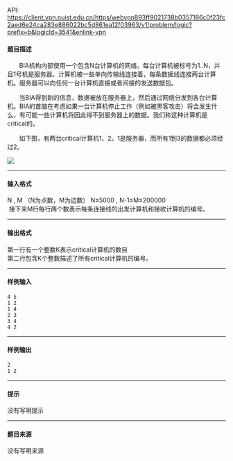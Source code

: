 API: https://client.vpn.nuist.edu.cn/https/webvpn893ff9021738b0357186c0f23fc2aed6e24ca283e886022bc5d861ea12f03963/v1/problem/logic?prefix=b&logicId=3541&enlink-vpn

#### 题目描述

       BIA机构内部使用一个包含N台计算机的网络。每台计算机被标号为1..N，并且1号机是服务器。计算机被一些单向传输线连接着，每条数据线连接两台计算机。服务器可以向任何一台计算机直接或者间接的发送数据包。

       当BIA得到新的信息，数据被放在服务器上，然后通过网络分发到各台计算机。BIA的首脑在考虑如果一台计算机停止工作（例如被黑客攻击）将会发生什么，有可能一些计算机将因此得不到服务器上的数据。我们称这种计算机是critical的。

       如下图，有两台critical计算机1、2。1是服务器，而所有1到3的数据都必须经过2。

![](../file/3541_0.jpg)

---

#### 输入格式

N , M （N为点数，M为边数） N≤5000 , N-1≤M≤200000  
 接下来M行每行两个数表示每条连接线的出发计算机和接收计算机的编号。  

---

#### 输出格式

第一行有一个整数K表示critical计算机的数目  
第二行包含K个整数描述了所有critical计算机的编号。  

---

#### 样例输入
```
4 5
1 2
1 4
2 3
3 4
4 2

```

---

#### 样例输出
```
2
1 2
```

---

#### 提示

没有写明提示

---

#### 题目来源

没有写明来源